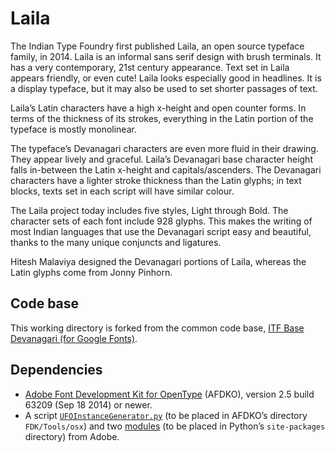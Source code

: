 # Laila

The Indian Type Foundry first published Laila, an open source typeface family, in 2014. Laila is an informal sans serif design with brush terminals. It has a very contemporary, 21st century appearance. Text set in Laila appears friendly, or even cute! Laila looks especially good in headlines. It is a display typeface, but it may also be used to set shorter passages of text.

Laila’s Latin characters have a high x-height and open counter forms. In terms of the thickness of its strokes, everything in the Latin portion of the typeface is mostly monolinear.

The typeface’s Devanagari characters are even more fluid in their drawing. They appear lively and graceful. Laila’s Devanagari base character height falls in-between the Latin x-height and capitals/ascenders. The Devanagari characters have a lighter stroke thickness than the Latin glyphs; in text blocks, texts set in each script will have similar colour.

The Laila project today includes five styles, Light through Bold. The character sets of each font include 928 glyphs. This makes the writing of most Indian languages that use the Devanagari script easy and beautiful, thanks to the many unique conjuncts and ligatures.

Hitesh Malaviya designed the Devanagari portions of Laila, whereas the Latin glyphs come from Jonny Pinhorn.

## Code base

This working directory is forked from the common code base, [ITF Base Devanagari (for Google Fonts)](https://github.com/itfoundry/base-devanagari-gf).

## Dependencies

- [Adobe Font Development Kit for OpenType](http://www.adobe.com/devnet/opentype/afdko.html) (AFDKO), version 2.5 build 63209 (Sep 18 2014) or newer.
- A script [`UFOInstanceGenerator.py`](https://github.com/adobe-type-tools/python-scripts/blob/master/FDK%20Extras/UFOInstanceGenerator.py) (to be placed in AFDKO’s directory `FDK/Tools/osx`) and two [modules](https://github.com/adobe-type-tools/python-modules) (to be placed in Python’s `site-packages` directory) from Adobe.
